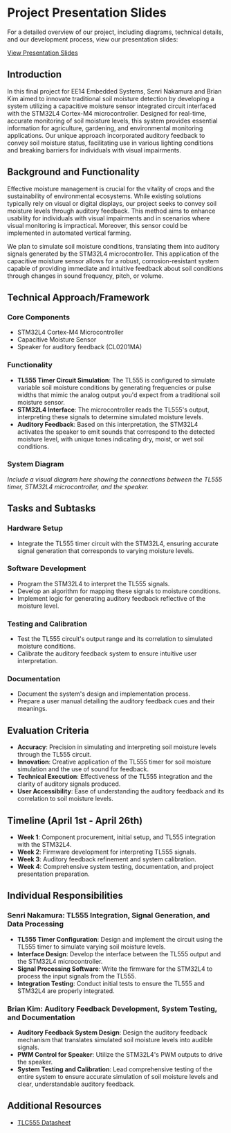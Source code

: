 # Project Presentation Slides
For a detailed overview of our project, including diagrams, technical details, and our development process, view our presentation slides:

[View Presentation Slides](https://link-to-your-slides.com)

## Introduction
In this final project for EE14 Embedded Systems, Senri Nakamura and Brian Kim aimed to innovate traditional soil moisture detection by developing a system utilizing a capacitive moisture sensor integrated circuit interfaced with the STM32L4 Cortex-M4 microcontroller. Designed for real-time, accurate monitoring of soil moisture levels, this system provides essential information for agriculture, gardening, and environmental monitoring applications. Our unique approach incorporated auditory feedback to convey soil moisture status, facilitating use in various lighting conditions and breaking barriers for individuals with visual impairments.

## Background and Functionality
Effective moisture management is crucial for the vitality of crops and the sustainability of environmental ecosystems. While existing solutions typically rely on visual or digital displays, our project seeks to convey soil moisture levels through auditory feedback. This method aims to enhance usability for individuals with visual impairments and in scenarios where visual monitoring is impractical. Moreover, this sensor could be implemented in automated vertical farming.

We plan to simulate soil moisture conditions, translating them into auditory signals generated by the STM32L4 microcontroller. This application of the capacitive moisture sensor allows for a robust, corrosion-resistant system capable of providing immediate and intuitive feedback about soil conditions through changes in sound frequency, pitch, or volume.

## Technical Approach/Framework

### Core Components
- STM32L4 Cortex-M4 Microcontroller
- Capacitive Moisture Sensor
- Speaker for auditory feedback (CL0201MA)

### Functionality
- **TL555 Timer Circuit Simulation**: The TL555 is configured to simulate variable soil moisture conditions by generating frequencies or pulse widths that mimic the analog output you'd expect from a traditional soil moisture sensor.
- **STM32L4 Interface**: The microcontroller reads the TL555's output, interpreting these signals to determine simulated moisture levels.
- **Auditory Feedback**: Based on this interpretation, the STM32L4 activates the speaker to emit sounds that correspond to the detected moisture level, with unique tones indicating dry, moist, or wet soil conditions.

### System Diagram
*Include a visual diagram here showing the connections between the TL555 timer, STM32L4 microcontroller, and the speaker.*

## Tasks and Subtasks

### Hardware Setup
- Integrate the TL555 timer circuit with the STM32L4, ensuring accurate signal generation that corresponds to varying moisture levels.

### Software Development
- Program the STM32L4 to interpret the TL555 signals.
- Develop an algorithm for mapping these signals to moisture conditions.
- Implement logic for generating auditory feedback reflective of the moisture level.

### Testing and Calibration
- Test the TL555 circuit's output range and its correlation to simulated moisture conditions.
- Calibrate the auditory feedback system to ensure intuitive user interpretation.

### Documentation
- Document the system's design and implementation process.
- Prepare a user manual detailing the auditory feedback cues and their meanings.

## Evaluation Criteria
- **Accuracy**: Precision in simulating and interpreting soil moisture levels through the TL555 circuit.
- **Innovation**: Creative application of the TL555 timer for soil moisture simulation and the use of sound for feedback.
- **Technical Execution**: Effectiveness of the TL555 integration and the clarity of auditory signals produced.
- **User Accessibility**: Ease of understanding the auditory feedback and its correlation to soil moisture levels.

## Timeline (April 1st - April 26th)
- **Week 1**: Component procurement, initial setup, and TL555 integration with the STM32L4.
- **Week 2**: Firmware development for interpreting TL555 signals.
- **Week 3**: Auditory feedback refinement and system calibration.
- **Week 4**: Comprehensive system testing, documentation, and project presentation preparation.

## Individual Responsibilities

### Senri Nakamura: TL555 Integration, Signal Generation, and Data Processing
- **TL555 Timer Configuration**: Design and implement the circuit using the TL555 timer to simulate varying soil moisture levels.
- **Interface Design**: Develop the interface between the TL555 output and the STM32L4 microcontroller.
- **Signal Processing Software**: Write the firmware for the STM32L4 to process the input signals from the TL555.
- **Integration Testing**: Conduct initial tests to ensure the TL555 and STM32L4 are properly integrated.

### Brian Kim: Auditory Feedback Development, System Testing, and Documentation
- **Auditory Feedback System Design**: Design the auditory feedback mechanism that translates simulated soil moisture levels into audible signals.
- **PWM Control for Speaker**: Utilize the STM32L4's PWM outputs to drive the speaker.
- **System Testing and Calibration**: Lead comprehensive testing of the entire system to ensure accurate simulation of soil moisture levels and clear, understandable auditory feedback.

## Additional Resources
- [TLC555 Datasheet](https://www.ti.com/lit/ds/symlink/tlc555.pdf)
